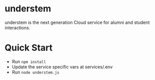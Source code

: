 # understem

understem is the next generation Cloud service for alumni and student interactions.



# Quick Start

-   Run `npm install`
-   Update the service specific vars at services/.env
-   Run `node understem.js`
